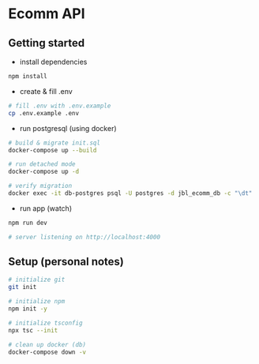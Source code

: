 # Ecomm API

## Getting started

- install dependencies

```sh
npm install
```

- create & fill .env

```sh
# fill .env with .env.example
cp .env.example .env
```

- run postgresql (using docker)

```sh
# build & migrate init.sql
docker-compose up --build

# run detached mode
docker-compose up -d

# verify migration
docker exec -it db-postgres psql -U postgres -d jbl_ecomm_db -c "\dt"
```

- run app (watch)

```sh
npm run dev

# server listening on http://localhost:4000
```

## Setup (personal notes)

```sh
# initialize git
git init

# initialize npm
npm init -y

# initialize tsconfig
npx tsc --init

# clean up docker (db)
docker-compose down -v
```
